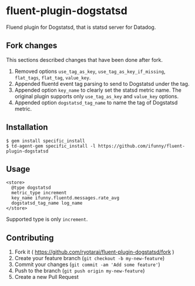 # fluent-plugin-dogstatsd

Fluend plugin for Dogstatsd, that is statsd server for Datadog.

## Fork changes

This sections described changes that have been done after fork.

1. Removed options `use_tag_as_key`, `use_tag_as_key_if_missing`, `flat_tags`, `flat_tag`, `value_key`.
4. Appended fluentd event tag parsing to send to Dogstatsd under the tag.
2. Appended option `key_name` to clearly set the statsd metric name. The original plugin supports only `use_tag_as_key` and `value_key` options.
3. Appended option `dogstatsd_tag_name` to name the tag of Dogstatsd metric.

## Installation

    $ gem install specific_install
    $ td-agent-gem specific_install -l https://github.com/ifunny/fluent-plugin-dogstatsd

## Usage

```
<store>
  @type dogstatsd
  metric_type increment
  key_name ifunny.fluentd.messages.rate_avg
  dogstatsd_tag_name log_name
</store>
```

Supported type is only `increment`.

## Contributing

1. Fork it ( https://github.com/ryotarai/fluent-plugin-dogstatsd/fork )
2. Create your feature branch (`git checkout -b my-new-feature`)
3. Commit your changes (`git commit -am 'Add some feature'`)
4. Push to the branch (`git push origin my-new-feature`)
5. Create a new Pull Request

